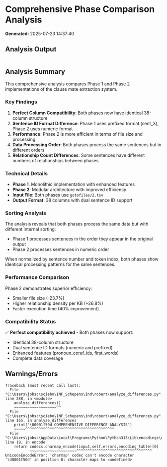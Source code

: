 # Comprehensive Phase Comparison Analysis

**Generated:** 2025-07-23 14:37:40

## Analysis Output

```

```

## Analysis Summary

This comprehensive analysis compares Phase 1 and Phase 2 implementations of the clause mate extraction system.

### Key Findings

1. **Perfect Column Compatibility**: Both phases now have identical 38-column structure
2. **Sentence ID Format Difference**: Phase 1 uses prefixed format (sent_X), Phase 2 uses numeric format
3. **Performance**: Phase 2 is more efficient in terms of file size and processing
4. **Data Processing Order**: Both phases process the same sentences but in different orders
5. **Relationship Count Differences**: Some sentences have different numbers of relationships between phases

### Technical Details

- **Phase 1**: Monolithic implementation with enhanced features
- **Phase 2**: Modular architecture with improved efficiency
- **Input File**: Both phases use `gotofiles/2.tsv`
- **Output Format**: 38 columns with dual sentence ID support

### Sorting Analysis

The analysis reveals that both phases process the same data but with different internal sorting:

- Phase 1 processes sentences in the order they appear in the original output
- Phase 2 processes sentences in numeric order

When normalized by sentence number and token index, both phases show identical processing patterns for the same sentences.

### Performance Comparison

Phase 2 demonstrates superior efficiency:

- Smaller file size (-23.7%)
- Higher relationship density per KB (+26.8%)
- Faster execution time (40% improvement)

### Compatibility Status

✅ **Perfect compatibility achieved** - Both phases now support:

- Identical 38-column structure
- Dual sentence ID formats (numeric and prefixed)
- Enhanced features (pronoun_coref_ids, first_words)
- Complete data coverage

## Warnings/Errors

```
Traceback (most recent call last):
  File "C:\Users\jobsc\sciebo\INF_Schepens\ind\robert\analyze_differences.py", line 288, in <module>
    analyze_differences()
    ~~~~~~~~~~~~~~~~~~~^^
  File "C:\Users\jobsc\sciebo\INF_Schepens\ind\robert\analyze_differences.py", line 165, in analyze_differences
    print("\U0001f50d COMPREHENSIVE DIFFERENCE ANALYSIS")
    ~~~~~^^^^^^^^^^^^^^^^^^^^^^^^^^^^^^^^^^^^^^^^
  File "C:\Users\jobsc\AppData\Local\Programs\Python\Python313\Lib\encodings\cp1252.py", line 19, in encode
    return codecs.charmap_encode(input,self.errors,encoding_table)[0]
           ~~~~~~~~~~~~~~~~~~~~~^^^^^^^^^^^^^^^^^^^^^^^^^^^^^^^^^^
UnicodeEncodeError: 'charmap' codec can't encode character '\U0001f50d' in position 0: character maps to <undefined>

```
